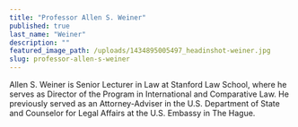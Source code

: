 ```yaml
---
title: "Professor Allen S. Weiner"
published: true
last_name: "Weiner"
description: ""
featured_image_path: /uploads/1434895005497_headinshot-weiner.jpg
slug: professor-allen-s-weiner
---
```


Allen S. Weiner is Senior Lecturer in Law at Stanford Law School, where he serves as Director of the Program in International and Comparative Law. He previously served as an Attorney-Adviser in the U.S. Department of State and Counselor for Legal Affairs at the U.S. Embassy in The Hague.

